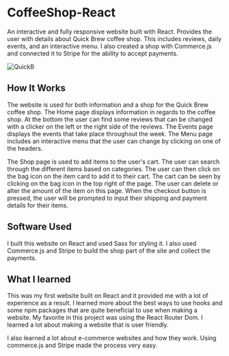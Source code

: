 # CoffeeShop-React

An interactive and fully responsive website built with React. Provides the user with details about Quick Brew coffee shop. This includes reviews, daily events, and an interactive menu. I also created a shop with Commerce.js and connected it to Stripe for the ability to accept payments.

![QuickB](https://user-images.githubusercontent.com/89685937/147708776-20fda4be-b227-4dbf-9a21-08a66bc6e7c5.gif)

## How It Works

The website is used for both information and a shop for the Quick Brew coffee shop. The Home page displays information in regards to the coffee shop. At the bottom the user can find some reviews that can be changed with a clicker on the left or the right side of the reviews. The Events page displays the events that take place throughout the week. The Menu page includes an interactive menu that the user can change by clicking on one of the headers. 

The Shop page is used to add items to the user's cart. The user can search through the different items based on categories. The user can then click on the bag icon on the item card to add it to their cart. The cart can be seen by clicking on the bag icon in the top right of the page. The user can delete or alter the amount of the item on this page. When the checkout button is pressed, the user will be prompted to input their shipping and payment details for their items. 

## Software Used

I built this website on React and used Sass for styling it. I also used Commerce.js and Stripe to build the shop part of the site and collect the payments. 

## What I learned 

This was my first website built on React and it provided me with a lot of experience as a result. I learned more about the best ways to use hooks and some npm packages that are quite beneficial to use when making a website. My favorite in this project was using the React Router Dom. I learned a lot about making a website that is user friendly.

I also learned a lot about e-commerce websites and how they work. Using commerce.js and Stripe made the process very easy. 

